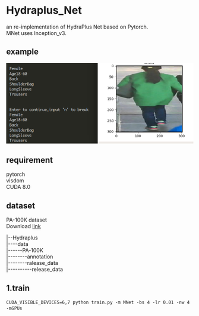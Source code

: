 # Hydraplus_Net

an re-implementation of HydraPlus Net based on Pytorch.  
MNet uses Inception_v3.  
## example  
![show](./img/show.png)    
## requirement  
pytorch  
visdom  
CUDA 8.0  
## dataset  
PA-100K dataset  
Download [link](https://drive.google.com/drive/folders/0B5_Ra3JsEOyOUlhKM0VPZ1ZWR2M)

|--Hydraplus  
|----data  
|------PA-100K  
|--------annotation  
|--------ralease_data  
|----------release_data  

## 1.train  
```shell script
CUDA_VISIBLE_DEVICES=6,7 python train.py -m MNet -bs 4 -lr 0.01 -nw 4 -mGPUs
```

